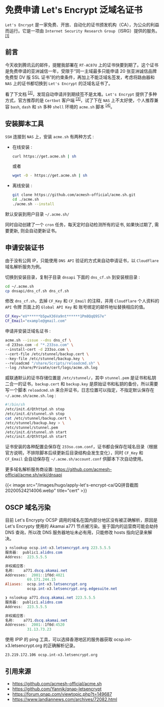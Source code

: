 # 免费申请 Let's Encrypt 泛域名证书


`Let's Encrypt` 是一家免费、开放、自动化的证书颁发机构（CA），为公众的利益而运行。它是一项由 `Internet Security Research Group`（ISRG）提供的服务。<sup>[[1]](https://letsencrypt.org/zh-cn/)</sup>

<!--more-->

## 前言

今天收到腾讯云的邮件，提醒我部署在 `RT-AC87U` 上的证书快要到期了。这个证书是免费申请的亚洲诚信一年，受限于“同一主域最多只能申请 20 张亚洲诚信品牌免费型 DV 版 SSL 证书”的约束条件，再加上不能泛域名签发，考虑将路由器和 `NAS` 上的证书都切换到 `Let's Encrypt` 的泛域名证书了。

看了下文档 <sup>[[2]](https://letsencrypt.org/zh-cn/docs/client-options/)</sup>，发现自动申请并到期续签不是太难。`Let's Encrypt` 提供了多种方式，官方推荐的是 `Certbot` 客户端 <sup>[[3]](https://certbot.eff.org/)</sup>，试了下在 `NAS` 上不太好使，个人推荐兼容 `bash`, `dash` 和 `sh` 多种 `shell` 环境的 `acme.sh` 脚本 <sup>[[4]](https://github.com/Neilpang/acme.sh/)</sup>。

## 安装脚本工具

`SSH` 连接到 `NAS` 上，安装 `acme.sh` 有两种方式 :

- 在线安装 :

  ```bash
  curl https://get.acme.sh | sh
  ```

  或者

  ```bash
  wget -O - https://get.acme.sh | sh
  ```

- 离线安装 :

  ```bash
  git clone https://github.com/acmesh-official/acme.sh.git
  cd ./acme.sh
  ./acme.sh --install
  ```

默认安装到用户目录 `~/.acme.sh/`

同时自动创建了一个 `cron` 任务，每天定时自动检测所有的证书, 如果快过期了, 需要更新, 则会自动更新证书。

## 申请安装证书

由于没有公网 IP，只能使用 `DNS API` 验证的方式来自动申请证书，以 `Cloudflare` 域名解析服务为例。

切换到安装目录，复制子目录 `dnsapi` 下面的 `dns_cf.sh` 到安装根目录 :

```bash
cd ~/.acme.sh
cp dnsapi/dns_cf.sh dns_cf.sh
```

修改 `dns_cf.sh`，去掉 `CF_Key` 和 `CF_Email` 的注释，并用 `Cloudflare` 个人资料的 `API` 令牌 页面上的 `Global API Key` 和 账号绑定的邮件地址替换相应的值。

```bash
CF_Key="eV******b5pwX36Va9nt******1Pm8QqQ9S7e"
CF_Email="example@gmail.com"
```

申请并安装泛域名证书 :

```bash
acme.sh --issue --dns dns_cf \
-d 233so.com -d "*.233so.com" \
--install-cert -d 233so.com \
--cert-file /etc/stunnel/backup.cert \
--key-file /etc/stunnel/backup.key \
--reloadcmd "/share/Scripts/reloadcmd.sh" \
--log /share/Private/cert/logs/acme.sh.log
```

威联通默认的证书存储位置是 `/etc/stunnel/`，其中 `stunnel.pem` 是证书和私钥二合一的证书，`backup.cert` 和 `backup.key` 是原始证书和私钥的备份，所以需要写一个脚本 `reloadcmd.sh` 来合并证书，日志位置可以指定，不指定默认保存在 `~/.acme.sh/acme.sh.log` :

```bash
#!/bin/sh
/etc/init.d/Qthttpd.sh stop
/etc/init.d/stunnel.sh stop
cat /etc/stunnel/backup.cert \
/etc/stunnel/backup.key > \
/etc/stunnel/stunnel.pem
/etc/init.d/stunnel.sh start
/etc/init.d/Qthttpd.sh start
```

证书安装的各种配置会保存在 `233so.com.conf`，证书都会保存在域名目录（根据官方说明，不排除脚本后续更新后目录结构会发生变化），同时 `CF_Key` 和 `CF_Email` 会自动保存在 `~/.acme.sh/account.conf` 供脚本下次自动使用。

更多域名解析服务商设置: <https://github.com/acmesh-official/acme.sh/wiki/dnsapi>

{{< image src="/images/hugo/apply-let's-encrypt-ca/QQ拼音截图20200524214006.webp" title="cert" >}}

## OSCP 域名污染

目前 Let's Encrypty OCSP 调用的域名在国内部分地区没有被正确解析，原因是 Let's Encrypty 使用的 Akamai a771 节点被污染。鉴于国内的运营商可能会劫持 DNS 查询，所以改 DNS 服务器地址未必有用，只能修改 hosts 指向记录来解决。

```powershell
❯ nslookup ocsp.int-x3.letsencrypt.org 223.5.5.5
服务器:  public1.alidns.com
Address:  223.5.5.5

非权威应答:
名称:    a771.dscq.akamai.net
Addresses:  2001::1f0d:4021
          69.171.244.15
Aliases:  ocsp.int-x3.letsencrypt.org
          ocsp.int-x3.letsencrypt.org.edgesuite.net

❯ nslookup a771.dscq.akamai.net 223.5.5.5
服务器:  public1.alidns.com
Address:  223.5.5.5

非权威应答:
名称:    a771.dscq.akamai.net
Addresses:  2001::1f0d:4520
          31.13.73.23
```

使用 IPIP 的 ping 工具，可以选择香港地区的服务器获取 ocsp.int-x3.letsencrypt.org 的正确解析记录。

```markdown
23.219.172.106 ocsp.int-x3.letsencrypt.org
```

## 引用来源

- <https://github.com/acmesh-official/acme.sh>
- <https://github.com/Yannik/qnap-letsencrypt>
- <https://forum.qnap.com/viewtopic.php?t=149687>
- <https://www.landiannews.com/archives/72082.html>

